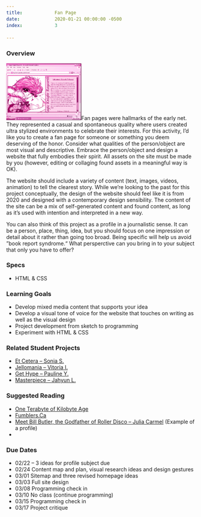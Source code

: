 ```yaml
---
title:            Fan Page
date:             2020-01-21 00:00:00 -0500
index:            3

---
```


### Overview
<p style="clear: both;">
  <img src="../assets/images/fanpage.gif" width="200" class="syllabus-img">Fan pages were hallmarks of the early net. They represented a casual and spontaneous quality where users created ultra stylized environments to celebrate their interests. For this activity, I&rsquo;d like you to create a fan page for someone or something you deem deserving of the honor. Consider what qualities of the person/object are most visual and descriptive. Embrace the person/object and design a website that fully embodies their spirit. All assets on the site must be made by you (however, editing or collaging found assets in a meaningful way is OK).
  </p>
  The website should include a variety of content (text, images, videos, animation) to tell the clearest story. While we&rsquo;re looking to the past for this project conceptually, the design of the website should feel like it is from 2020 and designed with a contemporary design sensibility. The content of the site can be a mix of self-generated content and found content, as long as it&rsquo;s used with intention and interpreted in a new way.
  <p>
    You can also think of this project as a profile in a journalistic sense. It can be a person, place, thing, idea, but you should focus on one impression or detail about it rather than going too broad. Being specific will help us avoid &rdquo;book report syndrome.&ldquo; What persperctive can you bring in to your subject that only you have to offer?
  </p>


### Specs
- HTML & CSS

### Learning Goals
- Develop mixed media content that supports your idea
- Develop a visual tone of voice for the website that touches on writing as well as the visual design
- Project development from sketch to programming
- Experiment with HTML & CSS

### Related Student Projects
- <a href="https://soniamshah.github.io/et-cetera/index.html" target="_blank">Et Cetera – Sonia S.</a>
- <a href="https://diluv059.github.io/projects/obsessions/index.html" target="_blank">Jellomania – Vitoria I.</a>
- <a href="http://artfiles.rutgers.edu/~yanes@art.rutgers.edu/projects3a/p2-counterculture/index.html">Get Hype – Pauline Y.</a>
- <a href="https://leej312.github.io/studio/masterpiece/index.html">Masterpiece – Jahyun L.</a>


### Suggested Reading
- <a href="https://anthology.rhizome.org/one-terabyte-of-kilobyte-age" target="_blank">One Terabyte of Kilobyte Age</a>
- <a href="https://fumblers.ca/" target="_blank">Fumblers.Ca</a>
- <a href="https://www.nytimes.com/2020/12/30/arts/dance/bill-butler-empire-rollerdrome.html" target="_blank">Meet Bill Butler, the Godfather of Roller Disco – Julia Carmel</a> (Example of a profile)
- 

### Due Dates
- 02/22 – 3 ideas for profile subject due
- 02/24 Content map and plan, visual research ideas and design gestures
- 03/01 Sitemap and three revised homepage ideas
- 03/03 Full site design
- 03/08 Programming check in
- 03/10 No class (continue programming)
- 03/15 Programming check in
- 03/17 Project critique